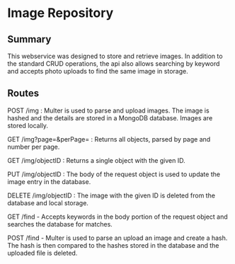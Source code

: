 # Image Repository
 
## Summary
This webservice was designed to store and retrieve images. In addition to the standard CRUD operations, the api also allows searching by keyword and accepts photo uploads to find the same image in storage.  


## Routes

POST /img : Multer is used to parse and upload images. The image is hashed and the details are stored in a MongoDB database. Images are stored locally. 
  
GET /img?page=&perPage= : Returns all objects, parsed by page and number per page.  
  
GET /img/objectID : Returns a single object with the given ID.  
  
PUT /img/objectID : The body of the request object is used to update the image entry in the database.
  
DELETE /img/objectID : The image with the given ID is deleted from the database and local storage. 
  
  
GET /find - Accepts keywords in the body portion of the request object and searches the database for matches.  
  
POST /find - Multer is used to parse an upload an image and create a hash. The hash is then compared to the hashes stored in the database and the uploaded file is deleted.  
  
